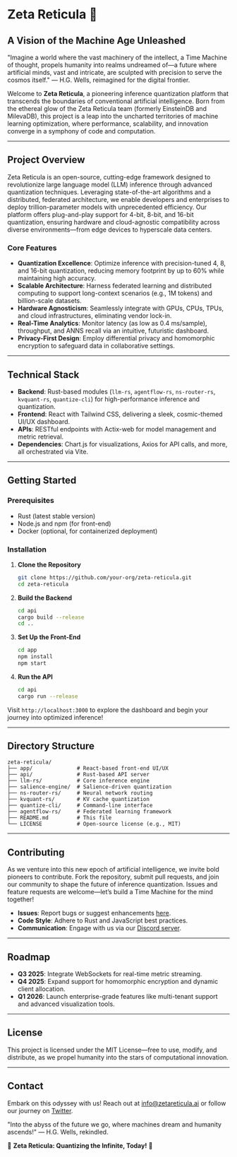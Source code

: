 # Zeta Reticula 🌌

## A Vision of the Machine Age Unleashed

"Imagine a world where the vast machinery of the intellect, a Time Machine of thought, propels humanity into realms undreamed of—a future where artificial minds, vast and intricate, are sculpted with precision to serve the cosmos itself." — H.G. Wells, reimagined for the digital frontier.

Welcome to **Zeta Reticula**, a pioneering inference quantization platform that transcends the boundaries of conventional artificial intelligence. Born from the ethereal glow of the Zeta Reticula team (formerly EinsteinDB and MilevaDB), this project is a leap into the uncharted territories of machine learning optimization, where performance, scalability, and innovation converge in a symphony of code and computation.

---

## Project Overview

Zeta Reticula is an open-source, cutting-edge framework designed to revolutionize large language model (LLM) inference through advanced quantization techniques. Leveraging state-of-the-art algorithms and a distributed, federated architecture, we enable developers and enterprises to deploy trillion-parameter models with unprecedented efficiency. Our platform offers plug-and-play support for 4-bit, 8-bit, and 16-bit quantization, ensuring hardware and cloud-agnostic compatibility across diverse environments—from edge devices to hyperscale data centers.

### Core Features
- **Quantization Excellence**: Optimize inference with precision-tuned 4, 8, and 16-bit quantization, reducing memory footprint by up to 60% while maintaining high accuracy.
- **Scalable Architecture**: Harness federated learning and distributed computing to support long-context scenarios (e.g., 1M tokens) and billion-scale datasets.
- **Hardware Agnosticism**: Seamlessly integrate with GPUs, CPUs, TPUs, and cloud infrastructures, eliminating vendor lock-in.
- **Real-Time Analytics**: Monitor latency (as low as 0.4 ms/sample), throughput, and ANNS recall via an intuitive, futuristic dashboard.
- **Privacy-First Design**: Employ differential privacy and homomorphic encryption to safeguard data in collaborative settings.

---

## Technical Stack

- **Backend**: Rust-based modules (`llm-rs`, `agentflow-rs`, `ns-router-rs`, `kvquant-rs`, `quantize-cli`) for high-performance inference and quantization.
- **Frontend**: React with Tailwind CSS, delivering a sleek, cosmic-themed UI/UX dashboard.
- **APIs**: RESTful endpoints with Actix-web for model management and metric retrieval.
- **Dependencies**: Chart.js for visualizations, Axios for API calls, and more, all orchestrated via Vite.

---

## Getting Started

### Prerequisites
- Rust (latest stable version)
- Node.js and npm (for front-end)
- Docker (optional, for containerized deployment)

### Installation

1. **Clone the Repository**
   ```bash
   git clone https://github.com/your-org/zeta-reticula.git
   cd zeta-reticula
   ```

2. **Build the Backend**
   ```bash
   cd api
   cargo build --release
   cd ..
   ```

3. **Set Up the Front-End**
   ```bash
   cd app
   npm install
   npm start
   ```

4. **Run the API**
   ```bash
   cd api
   cargo run --release
   ```

Visit `http://localhost:3000` to explore the dashboard and begin your journey into optimized inference!

---

## Directory Structure

```
zeta-reticula/
├── app/              # React-based front-end UI/UX
├── api/              # Rust-based API server
├── llm-rs/           # Core inference engine
├── salience-engine/  # Salience-driven quantization
├── ns-router-rs/     # Neural network routing
├── kvquant-rs/       # KV cache quantization
├── quantize-cli/     # Command-line interface
├── agentflow-rs/     # Federated learning framework
├── README.md         # This file
└── LICENSE           # Open-source license (e.g., MIT)
```

---

## Contributing

As we venture into this new epoch of artificial intelligence, we invite bold pioneers to contribute. Fork the repository, submit pull requests, and join our community to shape the future of inference quantization. Issues and feature requests are welcome—let’s build a Time Machine for the mind together!

- **Issues**: Report bugs or suggest enhancements [here](https://github.com/your-org/zeta-reticula/issues).
- **Code Style**: Adhere to Rust and JavaScript best practices.
- **Communication**: Engage with us via our [Discord server](https://discord.gg/your-invite-link).

---

## Roadmap

- **Q3 2025**: Integrate WebSockets for real-time metric streaming.
- **Q4 2025**: Expand support for homomorphic encryption and dynamic client allocation.
- **Q1 2026**: Launch enterprise-grade features like multi-tenant support and advanced visualization tools.

---

## License

This project is licensed under the MIT License—free to use, modify, and distribute, as we propel humanity into the stars of computational innovation.

---

## Contact

Embark on this odyssey with us! Reach out at [info@zetareticula.ai](mailto:info@zetareticula.ai) or follow our journey on [Twitter](https://twitter.com/ZetaReticulaAI).

"Into the abyss of the future we go, where machines dream and humanity ascends!" — H.G. Wells, rekindled.

🌠 **Zeta Reticula: Quantizing the Infinite, Today!** 🌠

